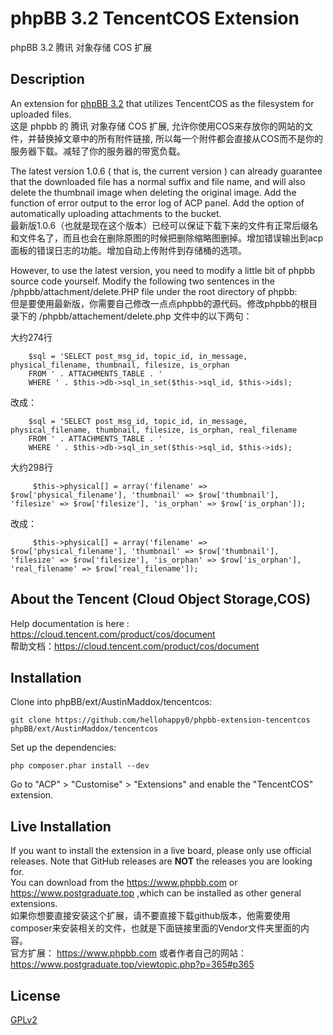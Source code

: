 # phpBB 3.2 TencentCOS Extension
 phpBB 3.2 腾讯 对象存储 COS 扩展

## Description

An extension for [phpBB 3.2](https://www.phpbb.com) that utilizes TencentCOS as the filesystem for uploaded files.  
这是 phpbb 的 腾讯 对象存储 COS 扩展, 允许你使用COS来存放你的网站的文件，并替换掉文章中的所有附件链接, 所以每一个附件都会直接从COS而不是你的服务器下载。减轻了你的服务器的带宽负载。  

The latest version 1.0.6 ( that is, the current version ) can already guarantee that the downloaded file has a normal suffix and file name, and will also delete the thumbnail image when deleting the original image. Add the function of error output to the error log of ACP panel. Add the option of automatically uploading attachments to the bucket.  
最新版1.0.6（也就是现在这个版本）已经可以保证下载下来的文件有正常后缀名和文件名了，而且也会在删除原图的时候把删除缩略图删掉。增加错误输出到acp面板的错误日志的功能。增加自动上传附件到存储桶的选项。
 
However, to use the latest version, you need to modify a little bit of phpbb source code yourself. Modify the following two sentences in the /phpbb/attachment/delete.PHP file under the root directory of phpbb:  
但是要使用最新版，你需要自己修改一点点phpbb的源代码。修改phpbb的根目录下的 /phpbb/attachement/delete.php 文件中的以下两句：  

大约274行
```大约274行 原
    $sql = 'SELECT post_msg_id, topic_id, in_message, physical_filename, thumbnail, filesize, is_orphan
    FROM ' . ATTACHMENTS_TABLE . '
    WHERE ' . $this->db->sql_in_set($this->sql_id, $this->ids);
```
   改成：
```大约274行 改
    $sql = 'SELECT post_msg_id, topic_id, in_message, physical_filename, thumbnail, filesize, is_orphan, real_filename
    FROM ' . ATTACHMENTS_TABLE . '
    WHERE ' . $this->db->sql_in_set($this->sql_id, $this->ids);
```
大约298行
```大约278行 改
     $this->physical[] = array('filename' => $row['physical_filename'], 'thumbnail' => $row['thumbnail'], 'filesize' => $row['filesize'], 'is_orphan' => $row['is_orphan']);
```
   改成：
```大约298行 改
     $this->physical[] = array('filename' => $row['physical_filename'], 'thumbnail' => $row['thumbnail'], 'filesize' => $row['filesize'], 'is_orphan' => $row['is_orphan'], 'real_filename' => $row['real_filename']);
```

## About the Tencent (Cloud Object Storage,COS)

Help documentation is here :  https://cloud.tencent.com/product/cos/document  
帮助文档：https://cloud.tencent.com/product/cos/document

## Installation

Clone into phpBB/ext/AustinMaddox/tencentcos:

    git clone https://github.com/hellohappy0/phpbb-extension-tencentcos phpBB/ext/AustinMaddox/tencentcos

Set up the dependencies:

    php composer.phar install --dev

Go to "ACP" > "Customise" > "Extensions" and enable the "TencentCOS" extension.

## Live Installation

If you want to install the extension in a live board, please only use official releases.
Note that GitHub releases are **NOT** the releases you are looking for.  
You can download from the https://www.phpbb.com or https://www.postgraduate.top ,which can be installed as other general extensions.  
如果你想要直接安装这个扩展，请不要直接下载github版本，他需要使用composer来安装相关的文件，也就是下面链接里面的Vendor文件夹里面的内容。  
官方扩展： https://www.phpbb.com 或者作者自己的网站： https://www.postgraduate.top/viewtopic.php?p=365#p365

## License

[GPLv2](license.txt)

